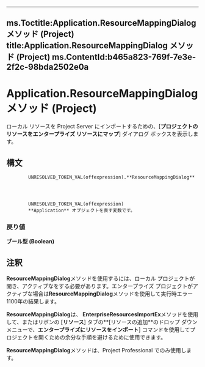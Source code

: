 

---
ms.Toctitle:Application.ResourceMappingDialog メソッド (Project)
title:Application.ResourceMappingDialog メソッド (Project)
ms.ContentId:b465a823-769f-7e3e-2f2c-98bda2502e0a
---
# Application.ResourceMappingDialog メソッド (Project)




ローカル リソースを Project Server にインポートするための、[**プロジェクトのリソースをエンタープライズ リソースにマップ**] ダイアログ ボックスを表示します。

## 構文

            UNRESOLVED_TOKEN_VAL(offexpression).**ResourceMappingDialog**




            UNRESOLVED_TOKEN_VAL(offexpression)
            **Application** オブジェクトを表す変数です。

### 戻り値
**ブール型 (Boolean)**





## 注釈
**ResourceMappingDialog**メソッドを使用するには、ローカル プロジェクトが開き、アクティブなをする必要があります。エンタープライズ プロジェクトがアクティブな場合は**ResourceMappingDialog**メソッドを使用して実行時エラー 1100年の結果します。



**ResourceMappingDialog**は、 **EnterpriseResourcesImportEx**メソッドを使用して、またはリボンの [**リソース**] タブの**[リソースの追加**のドロップ ダウン メニューで、**エンタープライズにリソースをインポート**] コマンドを使用してプロジェクトを開くための余分な手順を避けるために使用できます。



**ResourceMappingDialog**メソッドは、Project Professional でのみ使用します。





